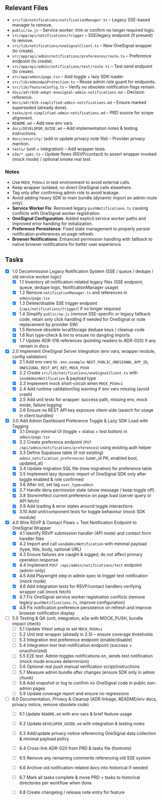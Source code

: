 ## Relevant Files

- `src/lib/notifications/notificationManager.ts` – Legacy SSE-based manager to remove.
- `public/sw.js` – Service worker; trim or confirm no longer required logic.
- `src/app/api/notifications/trigger` – SSE/legacy endpoint (if present) to remove.
- `src/lib/notifications/oneSignalClient.ts` – New OneSignal wrapper (to create).
- `src/app/api/admin/notifications/preferences/route.ts` – Preference endpoint (to create).
- `src/app/api/admin/notifications/test/route.ts` – Test send endpoint (to create).
- `src/app/admin/page.tsx` – Add toggle + lazy SDK loader.
- `src/lib/adminApiProtection.ts` – Reuse admin role guard for endpoints.
- `src/lib/featureConfig.ts` – Verify no obsolete notification flags remain.
- `docs/adr/020-adopt-onesignal-admin-notifications.md` – Decision reference.
- `docs/adr/019-simplified-admin-notifications.md` – Ensure marked superseded (already done).
- `tasks/prd-simplified-admin-notifications.md` – PRD source for scope alignment.
- `README.md` – Add new env vars.
- `docs/DEVELOPER_GUIDE.md` – Add implementation notes & testing instructions.
- `docs/security/` (add or update privacy note file) – Provider privacy mention.
- `tests/` (unit + integration) – Add wrapper tests.
- `e2e/*.spec.ts` – Update flows (RSVP/contact) to assert wrapper invoked (mock mode) / optional smoke real test.

### Notes

- Use `MOCK_PUSH=1` in test environment to avoid external calls.
- Keep wrapper isolated; no direct OneSignal calls elsewhere.
- Tag only after confirming admin role to avoid leakage.
- Avoid adding heavy SDK to main bundle (dynamic import on admin route only).
- **Service Worker Fix**: Removed legacy `pushNotifications.ts` causing conflicts with OneSignal worker registration.
- **OneSignal Configuration**: Added explicit service worker paths and improved error handling for initialization.
- **Preference Persistence**: Fixed state management to properly persist notification preferences on page refresh.
- **Browser Notifications**: Enhanced permission handling with fallback to native browser notifications for better user experience.

## Tasks

- [x] 1.0 Decommission Legacy Notification System (SSE / queue / dedupe / old service worker logic)
	- [x] 1.1 Inventory all notification-related legacy files (SSE endpoint, queue, dedupe logic, NotificationManager usage)
	- [x] 1.2 Remove `notificationManager.ts` and references in `admin/page.tsx`
	- [x] 1.3 Delete/disable SSE trigger endpoint (`/api/notifications/trigger`) if no longer required
	- [x] 1.4 Simplify `public/sw.js` (remove SSE-specific or legacy fallback code; retain only click handling if needed for OneSignal or note replacement by provider SW)
	- [x] 1.5 Remove obsolete localStorage dedupe keys / cleanup code
	- [x] 1.6 Run type-check & lint to ensure no dangling imports
	- [x] 1.7 Update ADR-016 references (pointing readers to ADR-020) if any remain in docs

- [x] 2.0 Implement OneSignal Server Integration (env vars, wrapper module, config validation)
	- [x] 2.1 Add env vars to `.env.example`: `NEXT_PUBLIC_ONESIGNAL_APP_ID`, `ONESIGNAL_REST_API_KEY`, `MOCK_PUSH`
	- [x] 2.2 Create `src/lib/notifications/oneSignalClient.ts` with `sendAdminNotification` & payload type
	- [x] 2.3 Implement mock short-circuit when `MOCK_PUSH=1`
	- [x] 2.4 Add runtime validation/log warning if env vars missing (avoid crash)
	- [x] 2.5 Add unit tests for wrapper: success path, missing env, mock mode, failure logging
	- [x] 2.6 Ensure no REST API key exposure client-side (search for usage in client bundles)

- [x] 3.0 Add Admin Dashboard Preference Toggle & Lazy SDK Load with Tagging
	- [x] 3.1 Design minimal UI (toggle + status + test button) in `admin/page.tsx`
	- [x] 3.2 Create preference endpoint (`PUT /api/admin/notifications/preferences`) using existing auth helper
	- [x] 3.3 Define Supabase table (if not existing) `admin_notification_preferences` (user_id PK, enabled bool, updated_at)
	- [x] 3.4 Update migration SQL file (new migration) for preference table
	- [x] 3.5 Implement lazy dynamic import of OneSignal SDK only after toggle enabled & role confirmed
	- [x] 3.6 After init, set tag `user_type=admin`
	- [x] 3.7 Handle deny permission state (show message / keep toggle off)
	- [x] 3.8 Store/reflect current preference on page load (server query or API fetch)
	- [x] 3.9 Add loading & error states around toggle interactions
	- [x] 3.10 Add unit/component tests for toggle behaviour (mock SDK module)

- [x] 4.0 Wire RSVP & Contact Flows + Test Notification Endpoint to OneSignal Wrapper
	- [x] 4.1 Identify RSVP submission handler (API route) and contact form handler files
	- [x] 4.2 Import and call `sendAdminNotification` with minimal payload (type, title, body, optional URL)
	- [x] 4.3 Ensure failures are caught & logged; do not affect primary operation response
	- [x] 4.4 Implement `POST /api/admin/notifications/test` endpoint (admin-only)
	- [x] 4.5 Add Playwright step in admin spec to trigger test notification (mock mode)
	- [x] 4.6 Add integration tests for RSVP/contact handlers verifying wrapper call (mock fetch)
	- [x] 4.7 Fix OneSignal service worker registration conflicts (remove legacy `pushNotifications.ts`, improve configuration)
	- [x] 4.8 Fix notification preference persistence on refresh and improve browser notification display

- [ ] 5.0 Testing & QA (unit, integration, e2e with MOCK_PUSH, bundle impact check)
	- [ ] 5.1 Update Vitest setup to set `MOCK_PUSH=1`
	- [ ] 5.2 Unit test wrapper (already in 2.5) – ensure coverage thresholds
	- [ ] 5.3 Integration test preference endpoint (enable/disable)
	- [ ] 5.4 Integration test test-notification endpoint (success + unauthorized)
	- [ ] 5.5 E2E test: Admin toggles notifications on, sends test notification (mock mode ensures determinism)
	- [ ] 5.6 Optional real push manual verification script/instructions
	- [ ] 5.7 Measure admin bundle after changes (ensure SDK only in admin chunk)
	- [ ] 5.8 Add snapshot or log to confirm no OneSignal code in public non-admin pages
	- [ ] 5.9 Update coverage report and ensure no regressions

- [ ] 6.0 Documentation, Privacy & Cleanup (ADR linkage, README/env docs, privacy notice, remove obsolete code)
	- [ ] 6.1 Update `README.md` with env vars & brief feature usage
	- [ ] 6.2 Update `DEVELOPER_GUIDE.md` with integration & testing notes
	- [ ] 6.3 Add/update privacy notice referencing OneSignal data collection & minimal payload policy
	- [ ] 6.4 Cross-link ADR-020 from PRD & tasks file (footnote)
	- [ ] 6.5 Remove any remaining comments referencing old SSE system
	- [ ] 6.6 Archive old notification-related docs into historical if needed
	- [ ] 6.7 Mark all tasks complete & move PRD + tasks to historical directories per workflow when done
	- [ ] 6.8 Create changelog / release note entry for feature

